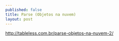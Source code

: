 ```yaml
---
published: false
title: Parse (Objetos na nuvem)
layout: post
---
```

http://tableless.com.br/parse-objetos-na-nuvem-2/